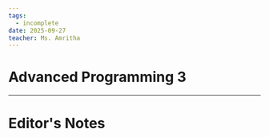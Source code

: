 ```yaml
---
tags:
  - incomplete
date: 2025-09-27
teacher: Ms. Amritha
---
```

# Advanced Programming 3

----------------------------------------------------------------
# Editor's Notes